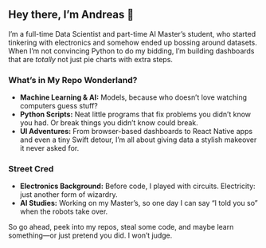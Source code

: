 ## Hey there, I’m Andreas 👋

I’m a full-time Data Scientist and part-time AI Master’s student, who started tinkering with electronics and somehow ended up bossing around datasets. When I’m not convincing Python to do my bidding, I’m building dashboards that are *totally* not just pie charts with extra steps.

### What’s in My Repo Wonderland?

- **Machine Learning & AI:** Models, because who doesn’t love watching computers guess stuff?
- **Python Scripts:** Neat little programs that fix problems you didn’t know you had. Or break things you didn’t know could break.
- **UI Adventures:** From browser-based dashboards to React Native apps and even a tiny Swift detour, I’m all about giving data a stylish makeover it never asked for.

### Street Cred

- **Electronics Background:** Before code, I played with circuits. Electricity: just another form of wizardry.
- **AI Studies:** Working on my Master’s, so one day I can say “I told you so” when the robots take over.

So go ahead, peek into my repos, steal some code, and maybe learn something—or just pretend you did. I won’t judge.

